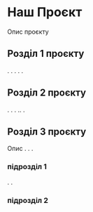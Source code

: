 # Наш Проєкт

Опис проєкту
## Розділ 1 проєкту
.
.
.
.
.
## Розділ 2 проєкту
.
.
.
..
.
## Розділ 3 проєкту
Опис
.
.
.
### підрозділ 1
.
.
### підрозділ 2